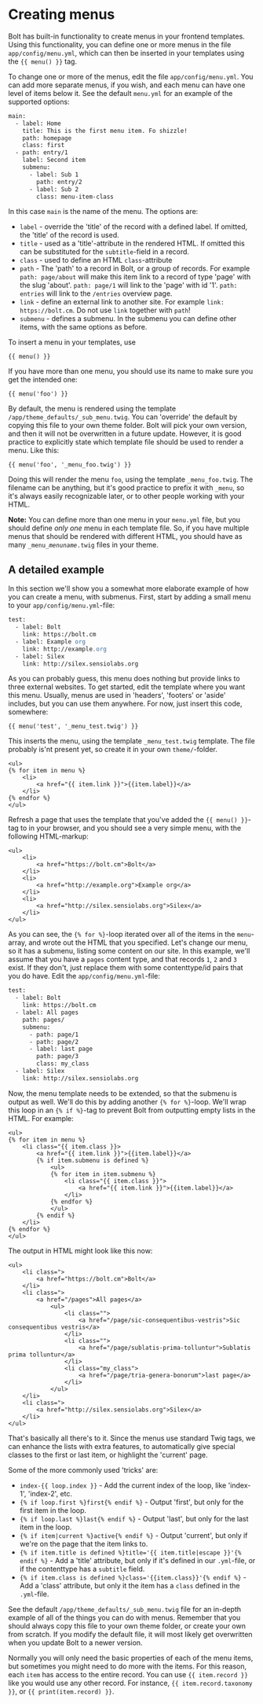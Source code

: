Creating menus
==============

Bolt has built-in functionality to create menus in your frontend templates.
Using this functionality, you can define one or more menus in the file
`app/config/menu.yml`, which can then be inserted in your templates using the
`{{ menu() }}` tag.

To change one or more of the menus, edit the file `app/config/menu.yml`. You can
add more separate menus, if you wish, and each menu can have one level of items
below it. See the default `menu.yml` for an example of the supported options:


```apache
main:
  - label: Home
    title: This is the first menu item. Fo shizzle!
    path: homepage
    class: first
  - path: entry/1
    label: Second item
    submenu:
      - label: Sub 1
        path: entry/2
      - label: Sub 2
        class: menu-item-class
```

In this case `main` is the name of the menu. The options are:

  - `label` - override the 'title' of the record with a defined label. If
    omitted, the 'title' of the record is used.
  - `title` - used as a 'title'-attribute in the rendered HTML. If omitted this
    can be substituted for the `subtitle`-field in a record.
  - `class` - used to define an HTML `class`-attribute
  - `path` - The 'path' to a record in Bolt, or a group of records. For example
    `path: page/about` will make this item link to a record of type 'page' with
    the slug 'about'. `path: page/1` will link to the 'page' with id '1'. `path:
    entries` will link to the `/entries` overview page.
  - `link` - define an external link to another site. For example `link:
    https://bolt.cm`. Do not use `link` together with `path`!
  - `submenu` - defines a submenu. In the submenu you can define other items,
    with the same options as before.



To insert a menu in your templates, use

```
{{ menu() }}
```

If you have more than one menu, you should use its name to make sure you get the
intended one:

```twig
{{ menu('foo') }}
```

By default, the menu is rendered using the template
`/app/theme_defaults/_sub_menu.twig`. You can 'override' the default by
copying this file to your own theme folder. Bolt will pick your own version, and
then it will not be overwritten in a future update. However, it is good practice
to explicitly state which template file should be used to render a menu. Like
this:

```
{{ menu('foo', '_menu_foo.twig') }}
```

Doing this will render the menu `foo`, using the template `_menu_foo.twig`. The
filename can be anything, but it's good practice to prefix it with `_menu`, so
it's always easily recognizable later, or to other people working with your
HTML.

<p class="note"><strong>Note:</strong> You can define more than one menu in your
<code>menu.yml</code> file, but you should define <em>only one</em> menu in each
template file. So, if you have multiple menus that should be rendered with
different HTML, you should have as many <code>_menu_<em>menuname</em>.twig</code> 
files in your theme.</p>


A detailed example
------------------

In this section we'll show you a somewhat more elaborate example of how you can
create a menu, with submenus. First, start by adding a small menu to your
`app/config/menu.yml`-file:

```apache
test:
  - label: Bolt
    link: https://bolt.cm
  - label: Example org
    link: http://example.org
  - label: Silex
    link: http://silex.sensiolabs.org
```

As you can probably guess, this menu does nothing but provide links to three
external websites. To get started, edit the template where you want this menu.
Usually, menus are used in 'headers', 'footers' or 'aside' includes, but you can
use them anywhere. For now, just insert this code, somewhere:

```
{{ menu('test', '_menu_test.twig') }}
```

This inserts the menu, using the template `_menu_test.twig` template. The file
probably is'nt present yet, so create it in your own `theme/`-folder.

```
<ul>
{% for item in menu %}
    <li>
        <a href="{{ item.link }}">{{item.label}}</a>
    </li>
{% endfor %}
</ul>
```

Refresh a page that uses the template that you've added the `{{ menu() }}`-tag
to in your browser, and you should see a very simple menu, with the following
HTML-markup:

```
<ul>
    <li>
        <a href="https://bolt.cm">Bolt</a>
    </li>
    <li>
        <a href="http://example.org">Example org</a>
    </li>
    <li>
        <a href="http://silex.sensiolabs.org">Silex</a>
    </li>
</ul>
```

As you can see, the `{% for %}`-loop iterated over all of the items in the
`menu`-array, and wrote out the HTML that you specified. Let's change our menu,
so it has a submenu, listing some content on our site. In this example, we'll
assume that you have a `pages` content type, and that records `1`, `2` and `3`
exist. If they don't, just replace them with some contenttype/id pairs that you
do have. Edit the `app/config/menu.yml`-file:

```apache
test:
  - label: Bolt
    link: https://bolt.cm
  - label: All pages
    path: pages/
    submenu:
      - path: page/1
      - path: page/2
      - label: last page
        path: page/3
        class: my_class
  - label: Silex
    link: http://silex.sensiolabs.org
```


Now, the menu template needs to be extended, so that the submenu is output as
well. We'll do this by adding another `{% for %}`-loop. We'll wrap this loop in
an `{% if %}`-tag to prevent Bolt from outputting empty lists in the HTML. For
example:

```
<ul>
{% for item in menu %}
    <li class="{{ item.class }}>
        <a href="{{ item.link }}">{{item.label}}</a>
        {% if item.submenu is defined %}
            <ul>
            {% for item in item.submenu %}
                <li class="{{ item.class }}">
                    <a href="{{ item.link }}">{{item.label}}</a>
                </li>
            {% endfor %}
            </ul>
        {% endif %}
    </li>
{% endfor %}
</ul>
```

The output in HTML might look like this now:

```
<ul>
    <li class=">
        <a href="https://bolt.cm">Bolt</a>
    </li>
    <li class=">
        <a href="/pages">All pages</a>
            <ul>
                <li class="">
                    <a href="/page/sic-consequentibus-vestris">Sic consequentibus vestris</a>
                </li>
                <li class="">
                    <a href="/page/sublatis-prima-tolluntur">Sublatis prima tolluntur</a>
                </li>
                <li class="my_class">
                    <a href="/page/tria-genera-bonorum">last page</a>
                </li>
            </ul>
    </li>
    <li class=">
        <a href="http://silex.sensiolabs.org">Silex</a>
    </li>
</ul>
```

That's basically all there's to it. Since the menus use standard Twig tags, we
can enhance the lists with extra features, to automatically give special classes
to the first or last item, or highlight the 'current' page.

Some of the more commonly used 'tricks' are:

  - `index-{{ loop.index }}` - Add the current index of the loop, like
    'index-1', 'index-2', etc.
  - `{% if loop.first %}first{% endif %}` - Output 'first', but only for the
    first item in the loop.
  - `{% if loop.last %}last{% endif %}` - Output 'last', but only for the last
    item in the loop.
  - `{% if item|current %}active{% endif %}` - Output 'current', but only if
    we're on the page that the item links to.
  - `{% if item.title is defined %}title='{{ item.title|escape }}'{% endif %}` -
    Add a 'title' attribute, but only if it's defined in our `.yml`-file, or if
    the contenttype has a `subtitle` field.
  - `{% if item.class is defined %}class='{{item.class}}'{% endif %}` - Add a
    'class' attribute, but only it the item has a `class` defined in the
    `.yml`-file.

See the default `/app/theme_defaults/_sub_menu.twig` file for an in-depth
example of all of the things you can do with menus. Remember that you should
always copy this file to your own theme folder, or create your own from scratch.
If you modify the default file, it will most likely get overwritten when you
update Bolt to a newer version.

Normally you will only need the basic properties of each of the menu items, but
sometimes you might need to do more with the items. For this reason, each `item`
has access to the entire record. You can use `{{ item.record }}` like you would
use any other record. For instance, `{{ item.record.taxonomy }}`, or `{{ print(item.record) }}`.

